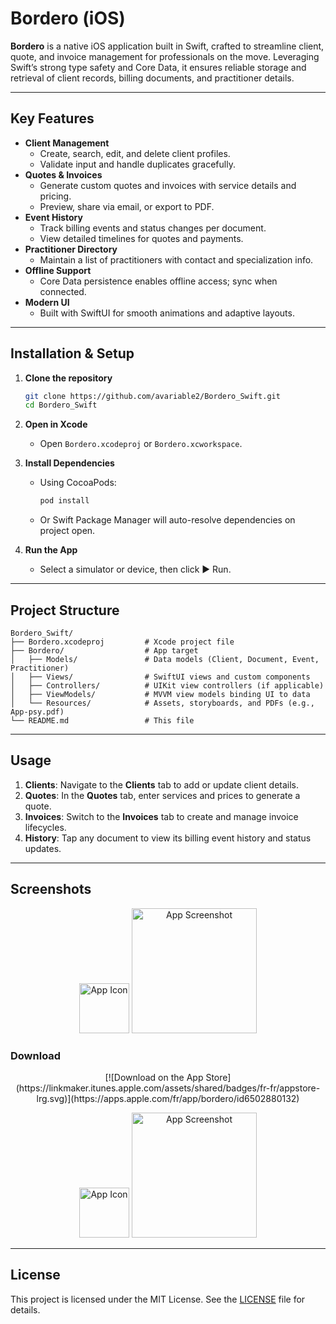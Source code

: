 # Bordero (iOS)

**Bordero** is a native iOS application built in Swift, crafted to streamline client, quote, and invoice management for professionals on the move. Leveraging Swift’s strong type safety and Core Data, it ensures reliable storage and retrieval of client records, billing documents, and practitioner details.

---

## Key Features

- **Client Management**  
  - Create, search, edit, and delete client profiles.  
  - Validate input and handle duplicates gracefully.
- **Quotes & Invoices**  
  - Generate custom quotes and invoices with service details and pricing.  
  - Preview, share via email, or export to PDF.
- **Event History**  
  - Track billing events and status changes per document.  
  - View detailed timelines for quotes and payments.
- **Practitioner Directory**  
  - Maintain a list of practitioners with contact and specialization info.
- **Offline Support**  
  - Core Data persistence enables offline access; sync when connected.
- **Modern UI**  
  - Built with SwiftUI for smooth animations and adaptive layouts.

---

## Installation & Setup

1. **Clone the repository**  
   ```bash
   git clone https://github.com/avariable2/Bordero_Swift.git
   cd Bordero_Swift

2. **Open in Xcode**

   * Open `Bordero.xcodeproj` or `Bordero.xcworkspace`.
3. **Install Dependencies**

   * Using CocoaPods:

     ```bash
     pod install
     ```
   * Or Swift Package Manager will auto-resolve dependencies on project open.
4. **Run the App**

   * Select a simulator or device, then click ▶️ Run.

---

## Project Structure

```
Bordero_Swift/
├── Bordero.xcodeproj         # Xcode project file
├── Bordero/                  # App target
│   ├── Models/               # Data models (Client, Document, Event, Practitioner)
│   ├── Views/                # SwiftUI views and custom components
│   ├── Controllers/          # UIKit view controllers (if applicable)
│   ├── ViewModels/           # MVVM view models binding UI to data
│   └── Resources/            # Assets, storyboards, and PDFs (e.g., App-psy.pdf)
└── README.md                 # This file
```

---

## Usage

1. **Clients**: Navigate to the **Clients** tab to add or update client details.
2. **Quotes**: In the **Quotes** tab, enter services and prices to generate a quote.
3. **Invoices**: Switch to the **Invoices** tab to create and manage invoice lifecycles.
4. **History**: Tap any document to view its billing event history and status updates.

---

## Screenshots

<p align="center">
  <img src="assets/images/icon.png" alt="App Icon" width="80" />
  <img src="assets/images/iPhone.png" alt="App Screenshot" width="200" />
</p>

### Download

<p align="center">
  [![Download on the App Store](https://linkmaker.itunes.apple.com/assets/shared/badges/fr-fr/appstore-lrg.svg)](https://apps.apple.com/fr/app/bordero/id6502880132)
</p>

<p align="center">
  <img src="assets/images/icon.png" alt="App Icon" width="80" />
  <img src="assets/images/iPhone.png" alt="App Screenshot" width="200" />
</p>

---

## License

This project is licensed under the MIT License. See the [LICENSE](LICENSE) file for details.
